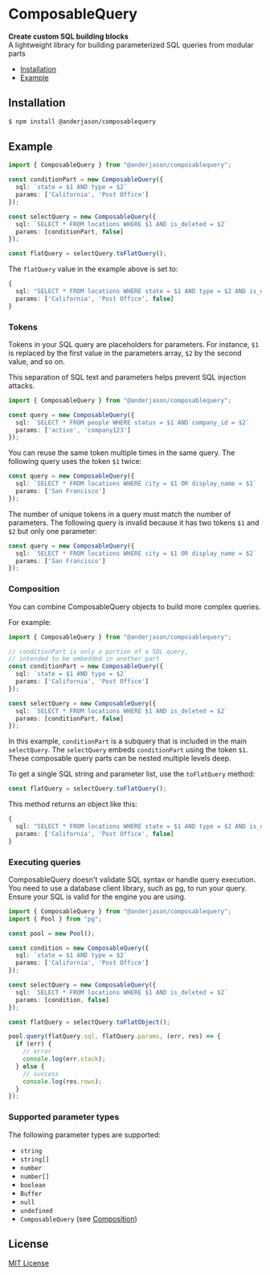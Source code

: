 # ComposableQuery

**Create custom SQL building blocks**<br />
A lightweight library for building parameterized SQL queries from modular parts

- [Installation](#installation)
- [Example](#example)

## Installation

```sh
$ npm install @anderjason/composablequery
```

## Example

```typescript
import { ComposableQuery } from "@anderjason/composablequery";

const conditionPart = new ComposableQuery({
  sql: `state = $1 AND type = $2`
  params: ['California', 'Post Office']
});

const selectQuery = new ComposableQuery({
  sql: `SELECT * FROM locations WHERE $1 AND is_deleted = $2`
  params: [conditionPart, false]
});

const flatQuery = selectQuery.toFlatQuery();
```

The `flatQuery` value in the example above is set to:

```typescript
{
  sql: "SELECT * FROM locations WHERE state = $1 AND type = $2 AND is_deleted = $3",
  params: ['California', 'Post Office', false]
}
```

### Tokens

Tokens in your SQL query are placeholders for parameters. For instance, `$1` is replaced by the first value in the parameters array, `$2` by the second value, and so on.

This separation of SQL text and parameters helps prevent SQL injection attacks.

```typescript
import { ComposableQuery } from "@anderjason/composablequery";

const query = new ComposableQuery({
  sql: `SELECT * FROM people WHERE status = $1 AND company_id = $2`
  params: ['active', 'company123']
});
```

You can reuse the same token multiple times in the same query. The following query uses the token `$1` twice:

```typescript
const query = new ComposableQuery({
  sql: `SELECT * FROM locations WHERE city = $1 OR display_name = $1`
  params: ['San Francisco']
});
```

The number of unique tokens in a query must match the number of parameters. The following query is invalid because it has two tokens `$1` and `$2` but only one parameter:

```typescript
const query = new ComposableQuery({
  sql: `SELECT * FROM locations WHERE city = $1 OR display_name = $2`
  params: ['San Francisco']
});
```

### Composition

You can combine ComposableQuery objects to build more complex queries.

For example:

```typescript
import { ComposableQuery } from "@anderjason/composablequery";

// conditionPart is only a portion of a SQL query,
// intended to be embedded in another part
const conditionPart = new ComposableQuery({
  sql: `state = $1 AND type = $2`
  params: ['California', 'Post Office']
});

const selectQuery = new ComposableQuery({
  sql: `SELECT * FROM locations WHERE $1 AND is_deleted = $2`
  params: [conditionPart, false]
});
```

In this example, `conditionPart` is a subquery that is included in the main `selectQuery`. The `selectQuery` embeds `conditionPart` using the token `$1`. These composable query parts can be nested multiple levels deep.

To get a single SQL string and parameter list, use the `toFlatQuery` method:

```typescript
const flatQuery = selectQuery.toFlatQuery();
```

This method returns an object like this:

```typescript
{
  sql: "SELECT * FROM locations WHERE state = $1 AND type = $2 AND is_deleted = $3",
  params: ['California', 'Post Office', false]
}
```

### Executing queries

ComposableQuery doesn't validate SQL syntax or handle query execution. You need to use a database client library, such as [pg](https://www.npmjs.com/package/pg), to run your query. Ensure your SQL is valid for the engine you are using.

```typescript
import { ComposableQuery } from "@anderjason/composablequery";
import { Pool } from "pg";

const pool = new Pool();

const condition = new ComposableQuery({
  sql: `state = $1 AND type = $2`
  params: ['California', 'Post Office']
});

const selectQuery = new ComposableQuery({
  sql: `SELECT * FROM locations WHERE $1 AND is_deleted = $2`
  params: [condition, false]
});

const flatQuery = selectQuery.toFlatObject();

pool.query(flatQuery.sql, flatQuery.params, (err, res) => {
  if (err) {
    // error
    console.log(err.stack);
  } else {
    // success
    console.log(res.rows);
  }
});
```

### Supported parameter types

The following parameter types are supported:

- `string`
- `string[]`
- `number`
- `number[]`
- `boolean`
- `Buffer`
- `null`
- `undefined`
- `ComposableQuery` (see [Composition](#composition))

## License

[MIT License](https://tldrlegal.com/license/mit-license)
